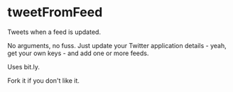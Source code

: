 tweetFromFeed
=============

Tweets when a feed is updated.

No arguments, no fuss. Just update your Twitter application details - yeah, get your own keys - and add one or more feeds.

Uses bit.ly. 

Fork it if you don't like it.

